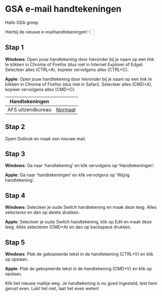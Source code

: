 # GSA e-mail handtekeningen
Hallo GSA groep
 
Hierbij de nieuwe e-mailhandtekeningen! 👇🏻
 

## Stap 1

**Windows**: Open jouw handtekening door hieronder bij je naam op een link te klikken in Chrome of Firefox (dus niet in Internet Explorer of Edge). Selecteer alles (CTRL+A), kopieer vervolgens alles (CTRL+C).

**Apple**: Open jouw handtekening door hieronder bij je naam op een link te klikken in Chrome of Firefox (dus niet in Safari). Selecteer alles (CMD+A), kopieer vervolgens alles (CMD+C).

| Handtekeningen | |
|-----------|----------|
| AFS uitzendbureau     | [Normaal](https://team-switch-reclamebureau.github.io/signatures-gsa/afsuitzendbureau.html) |

## Stap 2

Open Outlook en maak een nieuwe mail.
 
## Stap 3

**Windows**: Ga naar ‘handtekening’ en klik vervolgens op ‘Handtekeningen’.

**Apple**: Ga naar ‘handtekeningen’ en klik vervolgens op ‘Wijzig handtekening’.
 
## Stap 4

**Windows**: Selecteer je oude Switch handtekening en maak deze leeg. Alles selecteren en dan op delete drukken.

**Apple**: Selecteer je oude Switch handtekening, klik op Edit en maak deze leeg. Alles selecteren (CMD+A) en dan op backspace drukken.
 
## Stap 5

**Windows**: Plak de gekopieerde tekst in de handtekening (CTRL+V) en klik op opslaan.

**Apple**: Plak de gekopieerde tekst in de handtekening (CMD+V) en klik op opslaan.

Klik het nieuwe mailtje weg. Je handtekening is nu goed ingesteld, test hem gerust even. Lukt het niet, laat het even weten!
